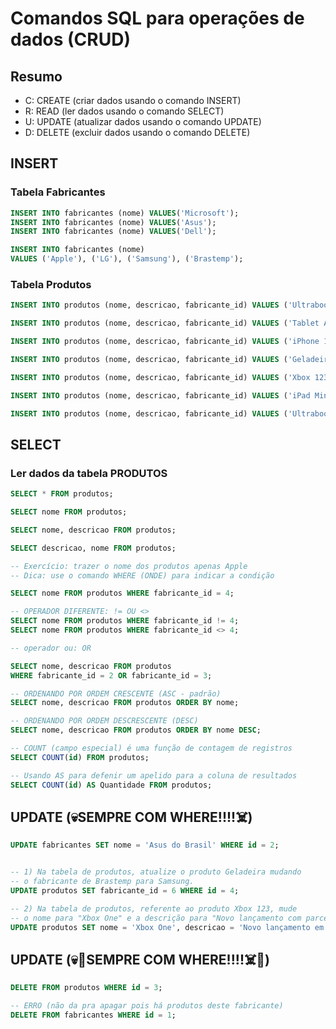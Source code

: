 # Comandos SQL para operações de dados (CRUD)

## Resumo

- C: CREATE (criar dados usando o comando INSERT)
- R: READ (ler dados usando o comando SELECT)
- U: UPDATE (atualizar dados usando o comando UPDATE)
- D: DELETE (excluir dados usando o comando DELETE)

## INSERT 

### Tabela Fabricantes

```sql
INSERT INTO fabricantes (nome) VALUES('Microsoft');
INSERT INTO fabricantes (nome) VALUES('Asus');
INSERT INTO fabricantes (nome) VALUES('Dell');

INSERT INTO fabricantes (nome)
VALUES ('Apple'), ('LG'), ('Samsung'), ('Brastemp');
```

### Tabela Produtos

```sql
INSERT INTO produtos (nome, descricao, fabricante_id) VALUES ('Ultrabook','Laptop de última geração com processador Intel Core i9 e memória de 16GB RAM.', 3);

INSERT INTO produtos (nome, descricao, fabricante_id) VALUES ('Tablet Android','Tablet com a versão 13 do sistema Android, com tela de 10 polegadas e 64 GB de armazenamento.', 6);

INSERT INTO produtos (nome, descricao, fabricante_id) VALUES ('iPhone 13 Pro Max','Alta durabilidade, processador XYZ 14, 128 GB de armazenamento, 6 GB de RAM e caro pra caramba.', 4);

INSERT INTO produtos (nome, descricao, fabricante_id) VALUES ('Geladeira','Refrigerador frost-free com acesso à Internet e bla bla bla.', 7);

INSERT INTO produtos (nome, descricao, fabricante_id) VALUES ('Xbox 123','Vídeo-game de última geração.', 1);

INSERT INTO produtos (nome, descricao, fabricante_id) VALUES ('iPad Mini','Tablet Apple com tela retina de 4k.', 4);

INSERT INTO produtos (nome, descricao, fabricante_id) VALUES ('Ultrabook','Equipamento com processador AMD Ryzen, 12 GB de RAM.', 2);

```


## SELECT

### Ler dados da tabela PRODUTOS

```sql
SELECT * FROM produtos;

SELECT nome FROM produtos;

SELECT nome, descricao FROM produtos;

SELECT descricao, nome FROM produtos;

-- Exercício: trazer o nome dos produtos apenas Apple
-- Dica: use o comando WHERE (ONDE) para indicar a condição

SELECT nome FROM produtos WHERE fabricante_id = 4; 

-- OPERADOR DIFERENTE: != OU <>
SELECT nome FROM produtos WHERE fabricante_id != 4;
SELECT nome FROM produtos WHERE fabricante_id <> 4;

-- operador ou: OR

SELECT nome, descricao FROM produtos
WHERE fabricante_id = 2 OR fabricante_id = 3;

-- ORDENANDO POR ORDEM CRESCENTE (ASC - padrão)
SELECT nome, descricao FROM produtos ORDER BY nome;

-- ORDENANDO POR ORDEM DESCRESCENTE (DESC)
SELECT nome, descricao FROM produtos ORDER BY nome DESC;

-- COUNT (campo especial) é uma função de contagem de registros
SELECT COUNT(id) FROM produtos;

-- Usando AS para defenir um apelido para a coluna de resultados 
SELECT COUNT(id) AS Quantidade FROM produtos;

```

## UPDATE (💀SEMPRE COM WHERE!!!!☠️)


```sql
UPDATE fabricantes SET nome = 'Asus do Brasil' WHERE id = 2;


-- 1) Na tabela de produtos, atualize o produto Geladeira mudando
-- o fabricante de Brastemp para Samsung.
UPDATE produtos SET fabricante_id = 6 WHERE id = 4;

-- 2) Na tabela de produtos, referente ao produto Xbox 123, mude
-- o nome para "Xbox One" e a descrição para "Novo lançamento com parcelamento em 256x."
UPDATE produtos SET nome = 'Xbox One', descricao = 'Novo lançamento em 256x.' WHERE id = 5;

```
## UPDATE (💀👹SEMPRE COM WHERE!!!!☠️👿)

```sql
DELETE FROM produtos WHERE id = 3;

-- ERRO (não da pra apagar pois há produtos deste fabricante)
DELETE FROM fabricantes WHERE id = 1; 
```




